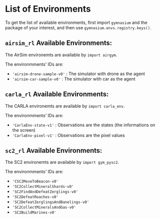 # List of Environments

To get the list of available environments, first import `gymnasium` and the package of your interest, and then use `gymnasium.envs.registry.keys()`.


## `airsim_rl` Available Environments:
The AirSim environemts are available by `import airgym`.

The environmments' IDs are:

- `'airsim-drone-sample-v0'` : The simulator with drone as the agent
- `'airsim-car-sample-v0'` : The simulator with car as the agent



## `carla_rl` Available Environments:
The CARLA environemts are available by `import carla_env`.

The environmments' IDs are:

- `'CarlaEnv-state-v1'` : Observations are the states (the informations on the screen)
- `'CarlaEnv-pixel-v1'` : Observations are the pixel values



## `sc2_rl` Available Environments:
The SC2 environemts are available by `import gym_pysc2`.

The environmments' IDs are:

- `'CSC2MoveToBeacon-v0'`
- `'SC2CollectMineralShards-v0'`
- `'SC2FindAndDefeatZerglings-v0'`
- `'SC2DefeatRoaches-v0'`
- `'SC2DefeatZerglingsAndBanelings-v0'`
- `'SC2CollectMineralsAndGas-v0'`
- `'SC2BuildMarines-v0'`

